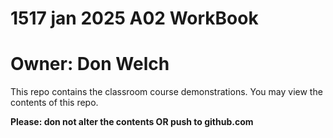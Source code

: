 # 1517 jan 2025 A02 WorkBook

# Owner: Don Welch

This repo contains the classroom course demonstrations. You may view the contents of this repo.

**Please: don not alter the contents OR push to github.com**